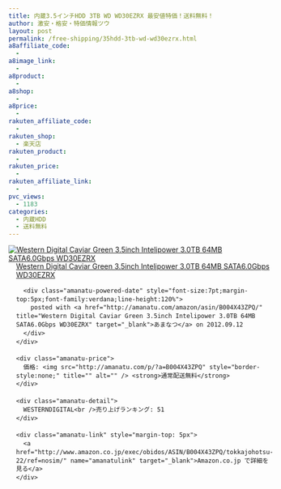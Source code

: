 ```yaml
---
title: 内蔵3.5インチHDD 3TB WD WD30EZRX 最安値特価！送料無料！
author: 激安・格安・特価情報ツウ
layout: post
permalink: /free-shipping/35hdd-3tb-wd-wd30ezrx.html
a8affiliate_code:
  - 
a8image_link:
  - 
a8product:
  - 
a8shop:
  - 
a8price:
  - 
rakuten_affiliate_code:
  - 
rakuten_shop:
  - 楽天店
rakuten_product:
  - 
rakuten_price:
  - 
rakuten_affiliate_link:
  - 
pvc_views:
  - 1183
categories:
  - 内蔵HDD
  - 送料無料
---
```

<div class="amanatu-box" style="margin-bottom:0px;">
  <div class="amanatu-image" style="float:left;">
    <a href="http://www.amazon.co.jp/exec/obidos/ASIN/B004X43ZPQ/tokkajohotsu-22/ref=nosim/" name="amanatulink" target="_blank"><img src="http://i0.wp.com/ecx.images-amazon.com/images/I/41Ix-DxCeTL._SL160_.jpg?w=546" alt="Western Digital Caviar Green 3.5inch Intelipower 3.0TB 64MB SATA6.0Gbps WD30EZRX" style="border: none;" data-recalc-dims="1" /></a>
  </div>
  
  <div class="amanatu-info" style="float:left;margin-left:15px;line-height:120%">
    <div class="amanatu-name" style="margin-bottom:10px;line-height:120%">
      <a href="http://www.amazon.co.jp/exec/obidos/ASIN/B004X43ZPQ/tokkajohotsu-22/ref=nosim/" name="amanatulink" target="_blank">Western Digital Caviar Green 3.5inch Intelipower 3.0TB 64MB SATA6.0Gbps WD30EZRX</a> 
      
      <div class="amanatu-powered-date" style="font-size:7pt;margin-top:5px;font-family:verdana;line-height:120%">
        posted with <a href="http://amanatu.com/amazon/asin/B004X43ZPQ/" title="Western Digital Caviar Green 3.5inch Intelipower 3.0TB 64MB SATA6.0Gbps WD30EZRX" target="_blank">あまなつ</a> on 2012.09.12
      </div>
    </div>
    
    <div class="amanatu-price">
      価格: <img src="http://amanatu.com/p/?a=B004X43ZPQ" style="border-style:none;" title="" alt="" /> <strong>通常配送無料</strong>
    </div>
    
    <div class="amanatu-detail">
      WESTERNDIGITAL<br />売り上げランキング: 51
    </div>
    
    <div class="amanatu-link" style="margin-top: 5px">
      <a href="http://www.amazon.co.jp/exec/obidos/ASIN/B004X43ZPQ/tokkajohotsu-22/ref=nosim/" name="amanatulink" target="_blank">Amazon.co.jp で詳細を見る</a>
    </div>
  </div>
  
  <div class="amanatu-footer" style="clear: left">
  </div>
</div>